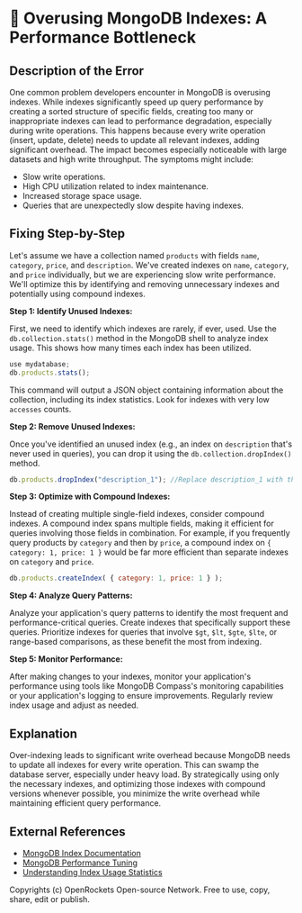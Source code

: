 # 🐞 Overusing MongoDB Indexes: A Performance Bottleneck


## Description of the Error

One common problem developers encounter in MongoDB is overusing indexes. While indexes significantly speed up query performance by creating a sorted structure of specific fields, creating too many or inappropriate indexes can lead to performance degradation, especially during write operations.  This happens because every write operation (insert, update, delete) needs to update all relevant indexes, adding significant overhead.  The impact becomes especially noticeable with large datasets and high write throughput.  The symptoms might include:

* Slow write operations.
* High CPU utilization related to index maintenance.
* Increased storage space usage.
* Queries that are unexpectedly slow despite having indexes.


## Fixing Step-by-Step

Let's assume we have a collection named `products` with fields `name`, `category`, `price`, and `description`.  We've created indexes on `name`, `category`, and `price` individually, but we are experiencing slow write performance.  We'll optimize this by identifying and removing unnecessary indexes and potentially using compound indexes.


**Step 1: Identify Unused Indexes:**

First, we need to identify which indexes are rarely, if ever, used.  Use the `db.collection.stats()` method in the MongoDB shell to analyze index usage.  This shows how many times each index has been utilized.

```javascript
use mydatabase;
db.products.stats();
```

This command will output a JSON object containing information about the collection, including its index statistics. Look for indexes with very low `accesses` counts.


**Step 2: Remove Unused Indexes:**

Once you've identified an unused index (e.g., an index on `description` that's never used in queries), you can drop it using the `db.collection.dropIndex()` method.

```javascript
db.products.dropIndex("description_1"); //Replace description_1 with the actual index name if different.
```


**Step 3: Optimize with Compound Indexes:**

Instead of creating multiple single-field indexes, consider compound indexes. A compound index spans multiple fields, making it efficient for queries involving those fields in combination.  For example, if you frequently query products by `category` and then by `price`, a compound index on `{ category: 1, price: 1 }` would be far more efficient than separate indexes on `category` and `price`.

```javascript
db.products.createIndex( { category: 1, price: 1 } );
```

**Step 4: Analyze Query Patterns:**

Analyze your application's query patterns to identify the most frequent and performance-critical queries.  Create indexes that specifically support these queries. Prioritize indexes for queries that involve `$gt`, `$lt`, `$gte`, `$lte`,  or range-based comparisons, as these benefit the most from indexing.


**Step 5: Monitor Performance:**

After making changes to your indexes, monitor your application's performance using tools like MongoDB Compass's monitoring capabilities or your application's logging to ensure improvements. Regularly review index usage and adjust as needed.



## Explanation

Over-indexing leads to significant write overhead because MongoDB needs to update all indexes for every write operation.  This can swamp the database server, especially under heavy load.  By strategically using only the necessary indexes, and optimizing those indexes with compound versions whenever possible, you minimize the write overhead while maintaining efficient query performance.



## External References

* [MongoDB Index Documentation](https://www.mongodb.com/docs/manual/indexes/)
* [MongoDB Performance Tuning](https://www.mongodb.com/docs/manual/tutorial/optimize-for-performance/)
* [Understanding Index Usage Statistics](https://www.mongodb.com/community/forums/t/understanding-index-usage-statistics/130763)


Copyrights (c) OpenRockets Open-source Network. Free to use, copy, share, edit or publish.

